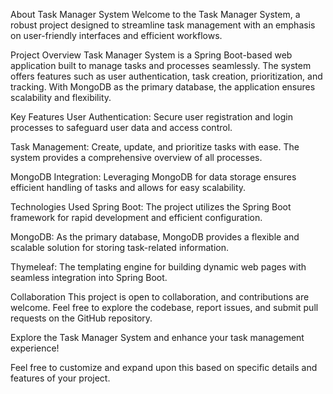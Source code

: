 About Task Manager System
Welcome to the Task Manager System, a robust project designed to streamline task management with an emphasis on user-friendly interfaces and efficient workflows.

Project Overview
Task Manager System is a Spring Boot-based web application built to manage tasks and processes seamlessly. The system offers features such as user authentication, task creation, prioritization, and tracking. With MongoDB as the primary database, the application ensures scalability and flexibility.

Key Features
User Authentication: Secure user registration and login processes to safeguard user data and access control.

Task Management: Create, update, and prioritize tasks with ease. The system provides a comprehensive overview of all processes.

MongoDB Integration: Leveraging MongoDB for data storage ensures efficient handling of tasks and allows for easy scalability.

Technologies Used
Spring Boot: The project utilizes the Spring Boot framework for rapid development and efficient configuration.

MongoDB: As the primary database, MongoDB provides a flexible and scalable solution for storing task-related information.

Thymeleaf: The templating engine for building dynamic web pages with seamless integration into Spring Boot.

Collaboration
This project is open to collaboration, and contributions are welcome. Feel free to explore the codebase, report issues, and submit pull requests on the GitHub repository.

Explore the Task Manager System and enhance your task management experience!

Feel free to customize and expand upon this based on specific details and features of your project.





